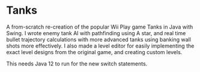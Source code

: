 # Tanks
A from-scratch re-creation of the popular Wii Play game Tanks in Java with Swing. I wrote enemy tank AI with pathfinding using A star, and real time bullet trajectory calculations with more advanced tanks using banking wall shots more effectively. I also made a level editor for easily implementing the exact level designs from the original game, and creating custom levels.

This needs Java 12 to run for the new switch statements.
